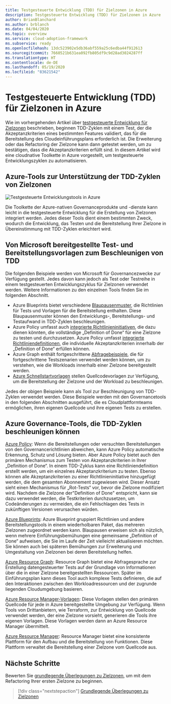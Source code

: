 ```yaml
---
title: Testgesteuerte Entwicklung (TDD) für Zielzonen in Azure
description: Testgesteuerte Entwicklung (TDD) für Zielzonen in Azure
author: BrianBlanchard
ms.author: brblanch
ms.date: 04/04/2020
ms.topic: overview
ms.service: cloud-adoption-framework
ms.subservice: ready
ms.openlocfilehash: 13dc523902e5db36abf559a25c6edba44f912613
ms.sourcegitcommit: 7660521b631ea092fb805df9c9d28ad3024287ff
ms.translationtype: HT
ms.contentlocale: de-DE
ms.lasthandoff: 05/19/2020
ms.locfileid: "83621542"
---
```

# <a name="test-driven-development-tdd-for-landing-zones-in-azure"></a>Testgesteuerte Entwicklung (TDD) für Zielzonen in Azure

Wie im vorhergehenden Artikel über [testgesteuerte Entwicklung für Zielzonen](./test-driven-development.md) beschrieben, beginnen TDD-Zyklen mit einem Test, der die Akzeptanzkriterien eines bestimmten Features validiert, das für die Bereitstellung des Cloudeinführungsplans erforderlich ist. Die Erweiterung oder das Refactoring der Zielzone kann dann getestet werden, um zu bestätigen, dass die Akzeptanzkriterien erfüllt sind. In diesem Artikel wird eine cloudnative Toolkette in Azure vorgestellt, um testgesteuerte Entwicklungszyklen zu automatisieren.

## <a name="azure-tools-to-support-landing-zone-tdd-cycles"></a>Azure-Tools zur Unterstützung der TDD-Zyklen von Zielzonen

![Testgesteuerte Entwicklungstools in Azure](../../_images/ready/azure-tdd-tools.png)

Die Toolkette der Azure-nativen Governanceprodukte und -dienste kann leicht in die testgesteuerte Entwicklung für die Erstellung von Zielzonen integriert werden. Jedes dieser Tools dient einem bestimmten Zweck, wodurch die Entwicklung, das Testen und die Bereitstellung Ihrer Zielzone in Übereinstimmung mit TDD-Zyklen erleichtert wird.

## <a name="microsoft-provided-test-and-deployment-templates-to-accelerate-tdd"></a>Von Microsoft bereitgestellte Test- und Bereitstellungsvorlagen zum Beschleunigen von TDD

Die folgenden Beispiele werden von Microsoft für Governancezwecke zur Verfügung gestellt. Jedes davon kann jedoch als Test oder Testreihe in einem testgesteuerten Entwicklungszyklus für Zielzonen verwendet werden. Weitere Informationen zu den einzelnen Tools finden Sie im folgenden Abschnitt.

- Azure Blueprints bietet verschiedene [Blaupausenmuster](https://docs.microsoft.com/azure/governance/blueprints/samples), die Richtlinien für Tests und Vorlagen für die Bereitstellung enthalten. Diese Blaupausenmuster können den Entwicklungs-, Bereitstellungs- und Testaufwand in TDD-Zyklen beschleunigen.
- Azure Policy umfasst auch [integrierte Richtlinieninitiativen](https://docs.microsoft.com/azure/governance/policy/samples/built-in-initiatives), die dazu dienen könnten, die vollständige „Definition of Done“ für eine Zielzone zu testen und durchzusetzen. Azure Policy umfasst [integrierte Richtliniendefinitionen](https://docs.microsoft.com/azure/governance/policy/samples/built-in-policies), die individuelle Akzeptanzkriterien innerhalb der „Definition of Done“ erfüllen können.
- Azure Graph enthält fortgeschrittene [Abfragebeispiele](https://docs.microsoft.com/azure/governance/resource-graph/samples/advanced), die für fortgeschrittene Testszenarien verwendet werden können, um zu verstehen, wie die Workloads innerhalb einer Zielzone bereitgestellt werden.
- [Azure Schnellstartvorlagen](https://azure.microsoft.com/resources/templates) stellen Quellcodevorlagen zur Verfügung, um die Bereitstellung der Zielzone und der Workload zu beschleunigen.

Jedes der obigen Beispiele kann als Tool zur Beschleunigung von TDD-Zyklen verwendet werden. Diese Beispiele werden mit den Governancetools in den folgenden Abschnitten ausgeführt, die es Cloudplattformteams ermöglichen, ihren eigenen Quellcode und ihre eigenen Tests zu erstellen.

## <a name="azure-governance-tools-that-can-accelerate-tdd-cycles"></a>Azure Governance-Tools, die TDD-Zyklen beschleunigen können

[Azure Policy](https://docs.microsoft.com/azure/governance/policy): Wenn die Bereitstellungen oder versuchten Bereitstellungen von den Governancerichtlinien abweichen, kann Azure Policy automatische Erkennung, Schutz und Lösung bieten. Aber Azure Policy bietet auch den primären Mechanismus zum Testen von Akzeptanzkriterien in Ihrer „Definition of Done“. In einem TDD-Zyklus kann eine Richtliniendefinition erstellt werden, um ein einzelnes Akzeptanzkriterium zu testen. Ebenso können alle Akzeptanzkriterien zu einer Richtlinieninitiative hinzugefügt werden, die dem gesamten Abonnement zugewiesen wird. Dieser Ansatz sieht einen Mechanismus für „Rot-Tests“ vor, bevor die Zielzone modifiziert wird. Nachdem die Zielzone der"Definition of Done" entspricht, kann sie dazu verwendet werden, die Testkriterien durchzusetzen, um Codeänderungen zu vermeiden, die ein Fehlschlagen des Tests in zukünftigen Versionen verursachen würden.

[Azure Blueprints](https://docs.microsoft.com/azure/governance/blueprints): Azure Blueprint gruppiert Richtlinien und andere Bereitstellungstools in einem wiederholbaren Paket, das mehreren Zielzonen zugeordnet werden kann. Blaupausen erweisen sich als nützlich, wenn mehrere Einführungsbemühungen eine gemeinsame „Definition of Done“ aufweisen, die Sie im Laufe der Zeit vielleicht aktualisieren möchten. Sie können auch bei späteren Bemühungen zur Erweiterung und Umgestaltung von Zielzonen bei deren Bereitstellung helfen.

[Azure Resource Graph](https://docs.microsoft.com/azure/governance/resource-graph): Resource Graph bietet eine Abfragesprache zur Erstellung datengesteuerter Tests auf der Grundlage von Informationen über die in einer Zielzone bereitgestellten Ressourcen. Später im Einführungsplan kann dieses Tool auch komplexe Tests definieren, die auf den Interaktionen zwischen den Workloadressourcen und der zugrunde liegenden Cloudumgebung basieren.

[Azure Resource Manager-Vorlagen](https://docs.microsoft.com/azure/azure-resource-manager/templates/overview): Diese Vorlagen stellen den primären Quellcode für jede in Azure bereitgestellte Umgebung zur Verfügung. Wenn Tools von Drittanbietern, wie Terraform, zur Entwicklung von Quellcode verwendet werden, der eine Zielzone vorsieht, generieren die Tools ihre eigenen Vorlagen. Diese Vorlagen werden dann an Azure Resource Manager übermittelt.

[Azure Resource Manager](https://docs.microsoft.com/azure/azure-resource-manager/management/overview): Resource Manager bietet eine konsistente Plattform für den Aufbau und die Bereitstellung von Funktionen. Diese Plattform verwaltet die Bereitstellung einer Zielzone vom Quellcode aus.

## <a name="next-steps"></a>Nächste Schritte

Bewerten Sie [grundlegende Überlegungen zu Zielzonen](./basic-considerations.md), um mit dem Refactoring Ihrer ersten Zielzone zu beginnen.

> [!div class="nextstepaction"]
> [Grundlegende Überlegungen zu Zielzonen](./basic-considerations.md)
